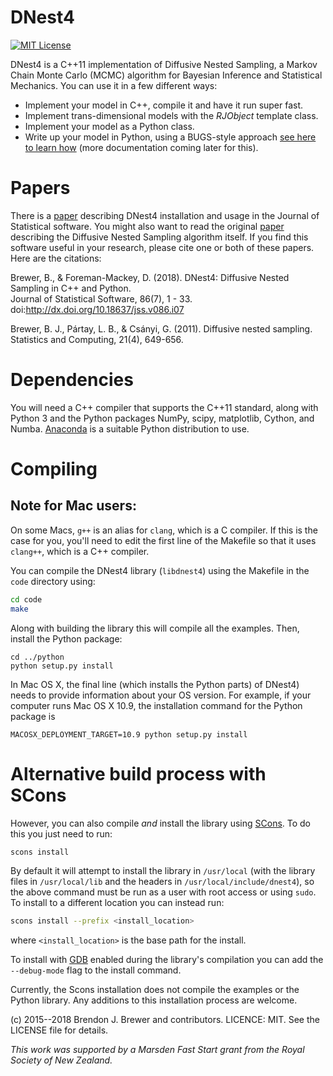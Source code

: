 DNest4
======

[![MIT License](https://img.shields.io/badge/license-MIT-blue.svg)](https://github.com/eggplantbren/DNest4/blob/master/LICENSE)

DNest4 is a C++11 implementation of Diffusive Nested Sampling, a Markov Chain
Monte Carlo (MCMC) algorithm for Bayesian Inference and Statistical Mechanics.
You can use it in a few different ways:

* Implement your model in C++, compile it and have it run super fast.
* Implement trans-dimensional models with the *RJObject* template class.
* Implement your model as a Python class.
* Write up your model in Python, using a BUGS-style approach
[see here to learn how](https://plausibilitytheory.wordpress.com/2016/08/11/a-jags-like-interface-to-dnest4/)
(more documentation coming later for this).

Papers
======

There is a [paper](https://www.jstatsoft.org/article/view/v086i07)
describing DNest4 installation and usage in the Journal of
Statistical software. You might also want to read the original
[paper](http://arxiv.org/abs/0912.2380) describing the
Diffusive Nested Sampling algorithm itself.
If you find this software useful in your
research, please cite one or both of these papers. Here are the citations:

Brewer, B., & Foreman-Mackey, D. (2018).
DNest4: Diffusive Nested Sampling in C++ and Python.<br>
Journal of Statistical Software, 86(7), 1 - 33. doi:http://dx.doi.org/10.18637/jss.v086.i07

Brewer, B. J., Pártay, L. B., & Csányi, G. (2011). Diffusive nested sampling.<br>
Statistics and Computing, 21(4), 649-656.

Dependencies
============

You will need a C++ compiler that
supports the C++11 standard, along with Python 3 and the
Python packages NumPy, scipy, matplotlib, Cython, and Numba.
[Anaconda](https://www.anaconda.com) is a suitable Python distribution to use.

Compiling
=========

## Note for Mac users:
On some Macs, `g++` is an alias for `clang`, which is a C compiler. If this
is the case for you, you'll need to edit the first line of the Makefile so
that it uses `clang++`, which is a C++ compiler.

You can compile the DNest4 library (`libdnest4`) using the Makefile in the
`code` directory using:

```bash
cd code
make
```

Along with building the library this will compile all the examples.
Then, install the Python package:

```
cd ../python
python setup.py install
```

In Mac OS X, the final line (which installs the Python parts) of DNest4) needs to provide
information about your OS version. For example, if your computer runs Mac OS X 10.9, the
installation command for the Python package is

```
MACOSX_DEPLOYMENT_TARGET=10.9 python setup.py install
```



Alternative build process with SCons
====================================

However, you can also compile *and* install the library using [SCons](http://scons.org/).
To do this you just need to run:

```bash
scons install
```

By default it will attempt to install the library in `/usr/local` (with the library files in
`/usr/local/lib` and the headers in `/usr/local/include/dnest4`), so the above command
must be run as a user with root access or using `sudo`. To install to a different location
you can instead run:

```bash
scons install --prefix <install_location>
```

where `<install_location>` is the base path for the install.

To install with [GDB](https://www.gnu.org/software/gdb/) enabled during the library's compilation you can add the `--debug-mode`
flag to the install command.

Currently, the Scons installation does not compile the examples or the Python library. Any additions
to this installation process are welcome.

(c) 2015--2018 Brendon J. Brewer and contributors.
LICENCE: MIT.
See the LICENSE file for details.

*This work was supported by a Marsden Fast Start grant from the
Royal Society of New Zealand.*


